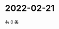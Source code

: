 # 2022-02-21

共 0 条

<!-- BEGIN WEIBO -->
<!-- 最后更新时间 Mon Feb 21 2022 09:56:10 GMT+0800 (China Standard Time) -->

<!-- END WEIBO -->
